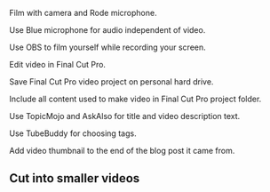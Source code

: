 Film with camera and Rode microphone.

Use Blue microphone for audio independent of video.

Use OBS to film yourself while recording your screen.

Edit video in Final Cut Pro.

Save Final Cut Pro video project on personal hard drive.

Include all content used to make video in Final Cut Pro project folder.

Use TopicMojo and AskAlso for title and video description text.

Use TubeBuddy for choosing tags.

Add video thumbnail to the end of the blog post it came from.

## Cut into smaller videos

